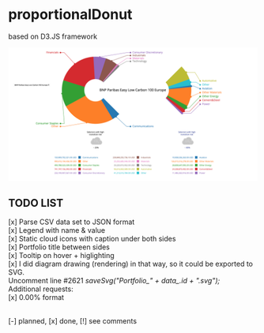 # proportionalDonut
based on D3.JS framework


![alt tag](https://raw.githubusercontent.com/vkuchinov/proportionalDonut/master/assets/sample.png)


<h2>TODO LIST</H2>

[x] Parse CSV data set to JSON format<br>
[x] Legend with name & value<br>
[x] Static cloud icons with caption under both sides<br>
[x] Portfolio title between sides<br>
[x] Tooltip on hover + higlighting<br>
[x] I did diagram drawing (rendering) in that way, so it could be exported to SVG.<br>
    Uncomment line #2621 <i>saveSvg("Portfolio_" + data_.id + ".svg");</i><br>
Additional requests:<br>
[x] 0.00% format

<br>[-] planned, [x] done, [!] see comments<br>
